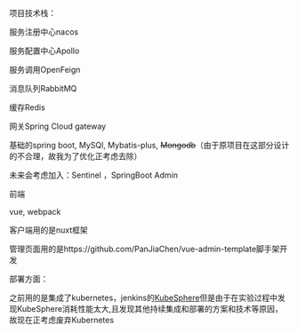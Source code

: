 项目技术栈：

服务注册中心nacos

服务配置中心Apollo

服务调用OpenFeign

消息队列RabbitMQ

缓存Redis

网关Spring Cloud gateway

基础的spring boot, MySQl, Mybatis-plus,  ~~Mongodb~~（由于原项目在这部分设计的不合理，故我为了优化正考虑去除）

未来会考虑加入：Sentinel ，SpringBoot Admin 

前端

vue, webpack

客户端用的是nuxt框架

管理页面用的是https://github.com/PanJiaChen/vue-admin-template脚手架开发

部署方面：

之前用的是集成了kubernetes，jenkins的[KubeSphere](https://kubesphere.io/zh/)但是由于在实验过程中发现KubeSphere消耗性能太大,且发现其他持续集成和部署的方案和技术等原因，故现在正考虑废弃Kubernetes